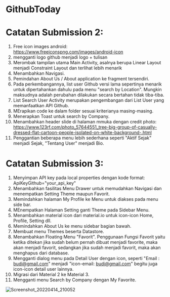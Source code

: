 # GithubToday

# Catatan Submission 2:
1. Free icon images android: https://www.freeiconspng.com/images/android-icon
2. mengganti logo github menjadi logo + tulisan
3. Merombak tampilan utama Main Activity, asalnya berupa Linear Layout menjadi Constraint Layout dan terlihat lebih menarik
4. Menambahkan Navigasi.
5. Pemindahan About Us / About application ke fragment tersendiri.
6. Pada perkembangannya, list user Github versi lama sepertinya menarik untuk dipertahankan dahulu pada menu "search by Location". Mungkin maksudnya adalah perubahan dilakukan secara bertahan tidak tiba-tiba.
7. List Search User Activity merupakan pengembangan dari List User yang memanfaatkan API Github.
8. MErapikan code ke dalam folder sesuai kriterianya masing-masing.
9. Menerapkan Toast untuk search by Company.
10. Menambahkan header slide di halaman mmuka dengan credit photo: https://www.123rf.com/photo_57644551_tree-big-group-of-casually-dressed-flat-cartoon-people-isolated-on-white-background-.html
11. Penggantian beberapa menu lebih sederhana seperti "Aktif Sejak" menjadi Sejak, "Tentang User" menjadi Bio.

# Catatan Submission 3:
1. Menyimpan API key pada local properties dengan kode format: ApiKeyGithub="your_api_key"
2. Menambahkan fasilitas Menu Drawer untuk memudahkan Navigasi dan menempatkan Setting Theme maupun Favorit.
3. Memindahkan halaman My Profile ke Menu untuk diakses pada menu side bar.
4. MEnempatkan Halaman Setting ganti Theme pada Sidebar Menu.
5. Menambahkan material icon dari material.io untuk icon-icon Home, Profile, Setting dll.
6. Memindahkan About Us ke menu sidebar bagian bawah. 
7. Membuat menu Themes beserta Datastore.
8. Menambahkan Floating Menu "Favorit". Penggunaan Fungsi Favorit yaitu ketika ditekan jika sudah belum pernah dibuat menjadi favorite, maka akan menjadi favorit, sedangkan jika sudah menjadi favorit, maka akan menghapus dari database.
9. Mengganti dialog menu pada Detail User dengan icon, seperti "Email : budi@gmail.com" menjadi "icon-email: budi@gmail.com" begitu juga icon-icon detail user lainnya.
10. Migrasi dari Material 2 ke Material 3.
11. Mengganti menu Search by Company dengan My Favorite.

![Screenshot_20220414_210052](https://user-images.githubusercontent.com/5201127/163407164-6fd447f7-8d5a-4d4f-9e22-6c22546939b2.png)
